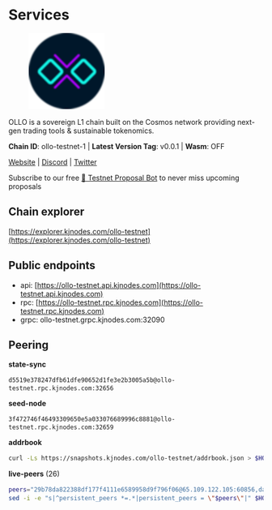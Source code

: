 # Services

<figure><img src="https://raw.githubusercontent.com/kj89/cosmos-images/main/logos/ollo.png" width="150" alt=""><figcaption></figcaption></figure>

OLLO is a sovereign L1 chain built on the Cosmos network providing  next-gen trading tools & sustainable tokenomics.

**Chain ID**: ollo-testnet-1 | **Latest Version Tag**: v0.0.1 | **Wasm**: OFF

[Website](https://www.ollostation.zone) | [Discord](https://discord.com/invite/GxBqZ9mSSm) | [Twitter](https://twitter.com/OLLOStation)



Subscribe to our free [🤖 Testnet Proposal Bot](https://t.me/kjnodes_testnet_proposal_bot) to never miss upcoming proposals


## Chain explorer
[https://explorer.kjnodes.com/ollo-testnet](https://explorer.kjnodes.com/ollo-testnet)

## Public endpoints

* api: [https://ollo-testnet.api.kjnodes.com](https://ollo-testnet.api.kjnodes.com)
* rpc: [https://ollo-testnet.rpc.kjnodes.com](https://ollo-testnet.rpc.kjnodes.com)
* grpc: ollo-testnet.grpc.kjnodes.com:32090

## Peering

**state-sync**

```text
d5519e378247dfb61dfe90652d1fe3e2b3005a5b@ollo-testnet.rpc.kjnodes.com:32656
```

**seed-node**

```text
3f472746f46493309650e5a033076689996c8881@ollo-testnet.rpc.kjnodes.com:32659
```

**addrbook**
```bash
curl -Ls https://snapshots.kjnodes.com/ollo-testnet/addrbook.json > $HOME/.ollo/config/addrbook.json
```

**live-peers** (26)
```bash
peers="29b78da822388df177f4111e6589958d9f796f06@65.109.122.105:60856,da8d3ca8e1c147f0037b1c43ad3de7174f5ec1b7@209.145.59.224:26656,d5519e378247dfb61dfe90652d1fe3e2b3005a5b@65.109.68.190:32656,47655c33bdecae7f449301197d8b951a97e1b680@89.58.59.75:26656,2a8f0fada8b8b71b8154cf30ce44aebea1b5fe3d@162.19.238.122:26656,4b73754c2c10d523ffd43ca95d9cb6e0ad8204a4@5.189.148.147:26656,d6c5ff021b091a1fd93b9f811cf7fca0d31e8510@65.108.238.61:46656,69d2c02f413bea1376f5398646f0c2ce0f82d62e@141.94.73.93:26656,771cfca799033e327511b25ae77784e02818d77f@65.108.101.4:23486,80b1ad27820f58b49e7a5a68881f0248a6269e9b@65.108.132.239:15656,3ea40f63890f10272201edf96d2a49e197e52091@65.108.105.48:18156,9865c6e15faced6643adc228e3a59744e1b4e277@116.203.29.162:46656,e2d59891f1aed38fe8884c63e0bb00f8ddc41b6f@5.78.46.66:26656,dba5e8b41c4e369418f83a449966e4eb7ca05cd4@65.109.23.114:18156,a487497f2c80b53fa0908ce072a94a99be698b6b@142.132.162.28:46656,742d7dccc98ccc2b30abb6ea172fc2175782db50@148.251.91.185:26656,cba0eacc21eaddadc8903d503b1db12dd002fd0f@65.108.226.183:18156,5c2a752c9b1952dbed075c56c600c3a79b58c395@195.3.220.135:27006,1e5d9db4138ed31ecf81b09365230d33360f8cde@65.109.81.119:32656,d14b740968d24aa5c31ade7dbda2b1204c40f24c@65.109.52.156:46656,799dff05af5d30477f44c816753ff89104b2b8b5@116.202.227.117:32656,15bcdea616c717eb4356e125d4f631aaa596dfd5@65.108.77.106:26929,f09d8e2ada2d1d66a9cc8213a1d8ca7c6e5a29a6@65.108.79.57:54656,7349272f712e713a957bf5349930e3439e98b518@167.235.27.69:20656,42beefd08b5f8580177d1506220db3a548090262@65.108.195.29:26116,2f5965450c9c831266959632fba2c1533b8f676d@38.242.248.2:26656"
sed -i -e "s|^persistent_peers *=.*|persistent_peers = \"$peers\"|" $HOME/.ollo/config/config.toml
```
